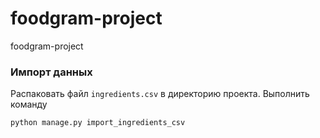 # foodgram-project
foodgram-project



### Импорт данных

Распаковать файл  `ingredients.csv` в директорию проекта.
Выполнить команду
```
python manage.py import_ingredients_csv
```
